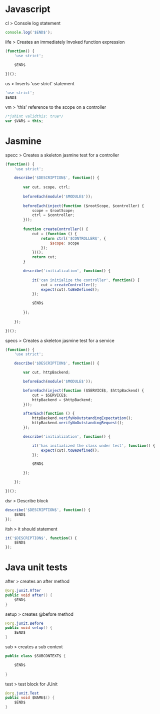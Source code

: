 # Javascript

cl > Console log statement
```javascript
console.log('$END$');
```

iife > Creates an immediately Invoked function expression
```javascript
(function() {
    'use strict';
    
    $END$

})();
```

us > Inserts 'use strict' statement
```javascript
'use strict';
$END$
```

vm > 'this' reference to the scope on a controller
```javascript
/*jshint validthis: true*/
var $VAR$ = this;
```

# Jasmine

specc > Creates a skeleton jasmine test for a controller
```javascript
(function() {
    'use strict';

    describe('$DESCRIPTION$', function() {
        
        var cut, scope, ctrl;
        
        beforeEach(module('$MODULE$'));
        
        beforeEach(inject(function ($rootScope, $controller) {
            scope = $rootScope;
            ctrl = $controller;
        }));
        
        function createController() {
            cut = (function () {
                return ctrl('$CONTROLLER$', {
                    $scope: scope
                });
            })();
            return cut;
        }

        describe('initialization', function() {
        
            it('can initialize the controller', function() {
                cut = createController();
                expect(cut).toBeDefined();
            });

            $END$
        
        });
    
    });

})();
```

specs > Creates a skeleton jasmine test for a service
```javascript
(function() {
    'use strict';

    describe('$DESCRIPTION$', function() {

        var cut, httpBackend;

        beforeEach(module('$MODULE$'));

        beforeEach(inject(function ($SERVICE$, $httpBackend) {
            cut = $SERVICE$;
            httpBackend = $httpBackend;
        }));

        afterEach(function () {
            httpBackend.verifyNoOutstandingExpectation();
            httpBackend.verifyNoOutstandingRequest();
        });

        describe('initialization', function() {

            it('has initialized the class under test', function() {
                expect(cut).toBeDefined();
            });

            $END$

        });

    });

})();
```

dsr > Describe block
```javascript
describe('$DESCRIPTION$', function() {
    $END$
});
```

itsh > it should statement
```javascript
it('$DESCRIPTION$', function() {
    $END$
});
```

# Java unit tests

after > creates an after method
```java
@org.junit.After
public void after() {
    $END$   
}
```

setup > creates @before method
```java
@org.junit.Before
public void setup() {
    $END$   
}
```

sub > creates a sub context
```java
public class $SUBCONTEXT$ {

    $END$
    
}
```

test > test block for JUnit
```java
@org.junit.Test
public void $NAME$() {
    $END$
}
```
